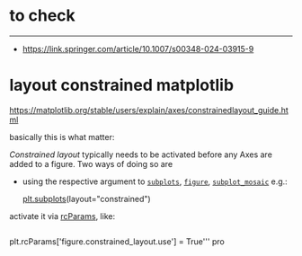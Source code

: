 
# to check 
---

- https://link.springer.com/article/10.1007/s00348-024-03915-9


# layout constrained matplotlib

https://matplotlib.org/stable/users/explain/axes/constrainedlayout_guide.html

basically this is what matter: 

_Constrained layout_ typically needs to be activated before any Axes are added to a figure. Two ways of doing so are

- using the respective argument to [`subplots`](https://matplotlib.org/stable/api/_as_gen/matplotlib.pyplot.subplots.html#matplotlib.pyplot.subplots "matplotlib.pyplot.subplots"), [`figure`](https://matplotlib.org/stable/api/_as_gen/matplotlib.pyplot.figure.html#matplotlib.pyplot.figure "matplotlib.pyplot.figure"), [`subplot_mosaic`](https://matplotlib.org/stable/api/_as_gen/matplotlib.pyplot.subplot_mosaic.html#matplotlib.pyplot.subplot_mosaic "matplotlib.pyplot.subplot_mosaic") e.g.:
    
    [plt.subplots](https://matplotlib.org/stable/api/_as_gen/matplotlib.pyplot.subplots.html#matplotlib.pyplot.subplots "matplotlib.pyplot.subplots")(layout="constrained")
    

activate it via [rcParams](https://matplotlib.org/stable/users/explain/customizing.html#customizing-with-dynamic-rc-settings), like:
```plt.rcParams['figure.constrained_layout.use'] = True''' 
```
plt.rcParams['figure.constrained_layout.use'] = True''' pro